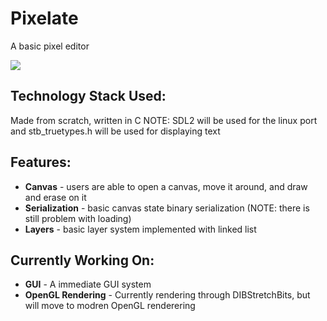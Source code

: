 # Pixelate
A basic pixel editor

![](pixelate.GIF)

## Technology Stack Used: 
Made from scratch, written in C
NOTE: SDL2 will be used for the linux port and stb_truetypes.h will be used for displaying text

## Features:
- **Canvas** - users are able to open a canvas, move it around, and draw and erase on it
- **Serialization** - basic canvas state binary serialization (NOTE: there is still problem with loading)
- **Layers** - basic layer system implemented with linked list

## Currently Working On:
- **GUI** - A immediate GUI system
- **OpenGL Rendering** - Currently rendering through DIBStretchBits, but will move to modren OpenGL renderering 

